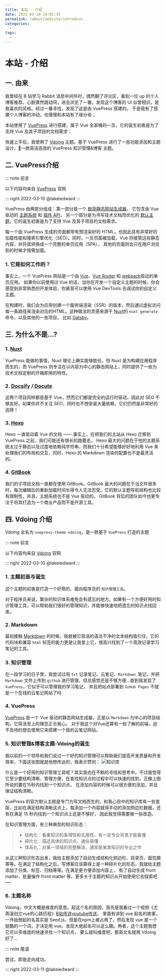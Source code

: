 ```yaml
---
title: 本站 - 介绍
date: 2022-03-10 14:01:35
permalink: /about/website/introduce
categories:
  -
tags:
  -
---
```


# 本站 - 介绍

## 一. 由来

我曾经在 B 站学习 Rabbit 消息中间件时，偶然翻了评论区，看到一位 up 的个人博客推荐。心脏骤然跳动间，进去浏览了一番，发现这个博客的 UI 似曾相识。是我喜欢的风格。经过一番寻找，发现了这是由 VuePress 搭建的。
于是我有了搭建个人博客的冲动。也慢慢和本站有了缘分😄；

本站使用了 [VuePress](https://vuepress.vuejs.org/zh/) 进行搭建，属于 Vue 全家桶的一员，它的诞生初衷是为了支持 Vue 及其子项目的文档需求；

快速上手后，我使用了 [Vdoing](https://xugaoyi.github.io/vuepress-theme-vdoing-doc/) 主题。基于 VuePress 进行了一些功能添加和主题设计，🚀一款简洁高效的 VuePress 知识管理&博客 主题。

## 二. VuePress介绍

::: note 前言

以下内容均来自 [VuePress](https://vuepress.vuejs.org/zh/) 官网

::: right
2022-03-10 @lakeiedward
:::

VuePress 由两部分组成：第一部分是一个 [极简静态网站生成器](https://github.com/vuejs/vuepress/tree/master/packages/%40vuepress/core)，
它包含由 Vue 驱动的 [主题系统](https://vuepress.vuejs.org/zh/theme/) 和 [插件 API](https://vuepress.vuejs.org/zh/plugin/)，
另一个部分是为书写技术文档而优化的 [默认主题](https://vuepress.vuejs.org/zh/theme/default-theme-config.html)，它的诞生初衷是为了支持 Vue 及其子项目的文档需求。

每一个由 VuePress 生成的页面都带有预渲染好的 HTML，也因此具有非常好的加载性能和搜索引擎优化（SEO）。同时，一旦页面被加载，Vue 将接管这些静态内容，并将其转换成一个完整的单页应用（SPA），
其他的页面则会只在用户浏览到的时候才按需加载。

### 1. 它是如何工作的？

事实上，一个 VuePress 网站是一个由 [Vue](http://vuejs.org/)、[Vue Router](https://github.com/vuejs/vue-router) 和 [webpack](http://webpack.js.org/)驱动的单页应用。
如果你以前使用过 Vue 的话，当你在开发一个自定义主题的时候，你会感受到非常熟悉的开发体验，你甚至可以使用 Vue DevTools 去调试你的自定义主题。

在构建时，我们会为应用创建一个服务端渲染（SSR）的版本，然后通过虚拟访问每一条路径来渲染对应的HTML。这种做法的灵感来源于 [Nuxt](https://nuxtjs.org/)的 `nuxt generate` 命令，以及其他的一些项目，
比如 [Gatsby](https://www.gatsbyjs.org/)。

## 三. 为什么不是...?

### 1. [Nuxt](https://zh.nuxtjs.org/guide)

VuePress 能做的事情，Nuxt 理论上确实能够胜任，但 Nuxt 是为构建应用程序而生的，而 VuePress 则专注在以内容为中心的静态网站上，同时提供了一些为技术文档定制的开箱即用的特性。

### 2. [Docsify](https://docsify.js.org/#/zh-cn/) / [Docute](https://docute.org/zh/)

这两个项目同样都是基于 Vue，然而它们都是完全的运行时驱动，因此对 SEO 不够友好。如果你并不关注 SEO，同时也不想安装大量依赖，它们仍然是非常好的选择！

### 3. [Hexo](https://hexo.io/zh-cn/docs/)

Hexo 一直驱动着 Vue 的文档 —— 事实上，在把我们的主站从 Hexo 迁移到 VuePress 之前，我们可能还有很长的路要走。
Hexo 最大的问题在于他的主题系统太过于静态以及过度地依赖纯字符串，而我们十分希望能够好好地利用 Vue 来处理我们的布局和交互，同时，Hexo 的 Markdown 渲染的配置也不是最灵活的。

### 4. [GitBook](https://docs.gitbook.com/)

我们的子项目文档一直都在使用 GitBook。GitBook 最大的问题在于当文件很多时，每次编辑后的重新加载时间长得令人无法忍受。它的默认主题导航结构也比较有限制性，并且，主题系统也不是 Vue 驱动的。
GitBook 背后的团队如今也更专注于将其打造为一个商业产品而不是开源工具。

## 四. Vdoing 介绍

Vdoing 全名为 `vuepress-theme-vdoing`，是一款基于 `VuePress` 打造的主题

::: note 前言

以下内容均来自 [Vdoing](https://xugaoyi.github.io/vuepress-theme-vdoing-doc/) 官网

::: right
2022-03-10 @lakeiedward
:::

### 1. 主题初衷与诞生

这个主题的初衷是打造一个好用的、面向程序员的 `知识管理工具`。

对于程序员来说，繁杂的知识体系难免会有遗忘的地方。如果有一个方便好用的知识管理工具，可以帮助我们很好的管理知识，并能够快速地把遗忘的知识点找回来。

### 2. Markdown

最初接触 [Markdown](https://xugaoyi.com/pages/ad247c4332211551/) 的时候，我就被它简洁的语法干净的文本结构吸引住，它的代码块和兼容 `html` 标签的能力更是让我爱上它，很高兴找到了一个高效记录学习笔记的工具。

### 3. 知识管理

在一段学习的日子里，我尝试过用 `txt` 记录笔记、云笔记、`Markdown `笔记，并把 `Markdown` 文件上传到 `github` 进行管理，但总感觉还是不够方便...直到我发现了 `VuePress`，它似乎可以管理我的学习笔记，
并且把站点部署到 `GiHub Pages` 不就是一个在线的云笔记网站了吗

### 4. VuePress

[VuePress](https://vuepress.vuejs.org/zh/) 是一个 Vue 驱动的静态网站生成器，正是以 `Markdown` 为中心的项目结构，它简洁至上的理念正合我心。
对于我这个对Vue还算有一些了解的前端，迫不及待的想去使用它来搭建一个我的云笔记网站。

### 5. 知识管理&博客主题-Vdoing的诞生

我以前的一个领导和我们说过一个好的知识管理可以帮助我们提高开发质量和开发效率，下面这张图就是他想传达的，我表示赞同：
![知识库](https://cdn.staticaly.com/gh/Kele-Bingtang/static/img/%E5%85%B3%E4%BA%8E/%E5%85%B3%E4%BA%8E%E6%9C%AC%E7%AB%99/20211101112752.jpeg)

什么是一个好用的知识管理工具呢？其实我也在不断的寻找和思考中。不过我觉得它至少要结构清晰、管理方便，在查找知识点的过程中可以快速的找到，正像上图所说的要在15秒内找到一个知识点，
在添加内容的时候可以很方便的添加，并且保证结构清晰。

VuePress 的官方默认主题是专门为写文档而生的，和我心目中的知识库有一些差距，比如在满足结构清晰这点上，每添加一个内容就得手动的添加侧边栏数据，还有在满足 15 秒内找到一个知识点上还是不够好，
因此我觉得需要做一些改造。

在知识管理方面，有三种典型的知识形态：

> - 结构化：看重知识的条理性和实用性，有一定专业背景才能看懂
> - 碎片化：描述具体的知识点，通俗易懂
> - 体系化：对某一领域的完整解读，通常是某类知识的专业之作

从这三种知识形态出发，我给主题添加了自动生成结构化侧边栏、目录页、面包屑等等。在满足了结构化之后，写博客应该算得上是一种碎片化的形态，我就给主题添加了分类、标签、归档等等。在满足更方便添加内容上，
有了自动生成 front matter、批量操作 front matter 等，更多关于主题的知识从开始使用它去探索吧~~

### 6. 主题名称

Vdoing，中文大概是维度的意思。起这个名的原因，首先是我看过一个视频《尤雨溪创立vue的心路历程》[B站传送](https://b23.tv/xI9ONW)[youtube传送](https://www.youtube.com/watch?v=OrxmtDw4pVI)，
里面有讲到 vue 起名的故事，一开始想起的名其实是 Seed.js，但是在npm上被占用了，然后发现 vue 是一个挺酷的一个词，才决定用 vue。发现大佬起名可以这么酷。再者，这个主题我想它可以多维度的快速寻找一个知识点，
要么就叫维度吧，那英文名就用 Vdoing 好了...

::: note 尾语

尝试，即是走向成功。

::: right
2022-03-11 @lakeiedward
:::
